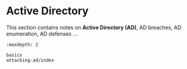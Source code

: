 # Active Directory

This section contains notes on **Active Directory (AD)**, AD breaches, AD enumeration, AD defenses ...

```{toctree}
:maxdepth: 2

basics
attacking-ad/index
```
